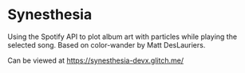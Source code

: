 # Synesthesia
Using the Spotify API to plot album art with particles while playing the selected song. Based on color-wander by Matt DesLauriers.

Can be viewed at https://synesthesia-devx.glitch.me/
